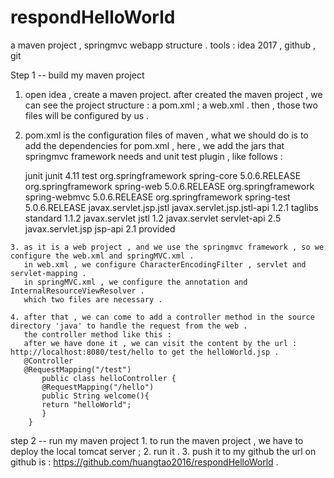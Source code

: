 # respondHelloWorld

a maven project , springmvc webapp structure .
tools : idea 2017 , github , git

Step 1 -- build my maven project
   1. open idea , create a maven project.
      after created the maven project , we can see the project structure : a pom.xml ; a web.xml . 
      then , those two files will be configured by us . 
   2. pom.xml is the configuration files of maven , what we should do is to add the dependencies for pom.xml , 
      here , we add the jars that springmvc framework needs and unit test plugin , like follows :
      
      <dependencies>
         <dependency>
             <groupId>junit</groupId>
             <artifactId>junit</artifactId>
             <version>4.11</version>
             <scope>test</scope>
         </dependency>

      <dependency>
         <groupId>org.springframework</groupId>
         <artifactId>spring-core</artifactId>
         <version>5.0.6.RELEASE</version>
      </dependency>

      <dependency>
         <groupId>org.springframework</groupId>
         <artifactId>spring-web</artifactId>
         <version>5.0.6.RELEASE</version>
      </dependency>

      <dependency>
         <groupId>org.springframework</groupId>
         <artifactId>spring-webmvc</artifactId>
         <version>5.0.6.RELEASE</version>
      </dependency>

      <dependency>
         <groupId>org.springframework</groupId>
         <artifactId>spring-test</artifactId>
         <version>5.0.6.RELEASE</version>
      </dependency>

      <!-- servlet start -->
      <dependency>
         <groupId>javax.servlet.jsp.jstl</groupId>
         <artifactId>javax.servlet.jsp.jstl-api</artifactId>
         <version>1.2.1</version>
      </dependency>
      
      <dependency>
         <groupId>taglibs</groupId>
         <artifactId>standard</artifactId>
         <version>1.1.2</version>
      </dependency>
      
      <dependency>
         <groupId>javax.servlet</groupId>
         <artifactId>jstl</artifactId>
         <version>1.2</version>
      </dependency>
      
      <dependency>
         <groupId>javax.servlet</groupId>
         <artifactId>servlet-api</artifactId>
         <version>2.5</version>
      </dependency>
      
      <dependency>
         <groupId>javax.servlet.jsp</groupId>
         <artifactId>jsp-api</artifactId>
         <version>2.1</version>
         <scope>provided</scope>
       </dependency>
       
      <!-- servlet end -->
      </dependencies>

    3. as it is a web project , and we use the springmvc framework , so we configure the web.xml and springMVC.xml .
       in web.xml , we configure CharacterEncodingFilter , servlet and servlet-mapping .
       in springMVC.xml , we configure the annotation and InternalResourceViewResolver .
       which two files are necessary .
       
    4. after that , we can come to add a controller method in the source directory 'java' to handle the request from the web . 
       the controller method like this :
       after we have done it , we can visit the content by the url : http://localhost:8080/test/hello to get the helloWorld.jsp . 
       @Controller
       @RequestMapping("/test")
           public class helloController {
           @RequestMapping("/hello")
           public String welcome(){
           return "helloWorld";
           }
        }
        
step 2 -- run my maven project
    1. to run the maven project , we have to deploy the local tomcat server ;
    2. run it .
    3. push it to my github 
       the url on github is : https://github.com/huangtao2016/respondHelloWorld .

  
